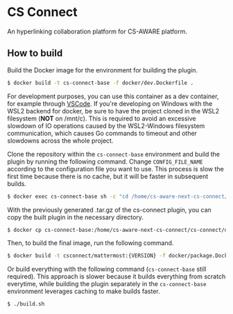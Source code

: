 # CS Connect

An hyperlinking collaboration platform for CS-AWARE platform.

## How to build

Build the Docker image for the environment for building the plugin.

```sh
$ docker build -t cs-connect-base -f docker/dev.Dockerfile .
```

For development purposes, you can use this container as a dev container, for example through [VSCode](https://marketplace.visualstudio.com/items?itemName=ms-vscode-remote.remote-containers). If you're developing on Windows with the WSL2 backend for docker, be sure to have the project cloned in the WSL2 filesystem (**NOT** on /mnt/c). This is required to avoid an excessive slowdown of IO operations caused by the WSL2-Windows filesystem communication, which causes Go commands to timeout and other slowdowns across the whole project.

Clone the repository within the `cs-connect-base` environment and build the plugin by running the following command. Change `CONFIG_FILE_NAME` according to the configuration file you want to use. This process is slow the first time because there is no cache, but it will be faster in subsequent builds.

```sh
$ docker exec cs-connect-base sh -c "cd /home/cs-aware-next-cs-connect/cs-connect && make CONFIG_FILE_NAME=config.local.yml"
```

With the previously generated .tar.gz of the cs-connect plugin, you can copy the built plugin in the necessary directory.

```sh
$ docker cp cs-connect-base:/home/cs-aware-next-cs-connect/cs-connect/dist/cs-aware-connect-+.tar.gz home/ubuntu/cs-aware-next-cs-connect/cs-connect/docker/package/cs-aware-connect-+.tar.gz
```

Then, to build the final image, run the following command.

```sh
$ docker build -t csconnect/mattermost:{VERSION} -f docker/package.Dockerfile .
```

Or build everything with the following command (`cs-connect-base` still required). This approach is slower because it builds everything from scratch everytime, while building the plugin separately in the `cs-connect-base` environment leverages caching to make builds faster.

```sh
$ ./build.sh
```
